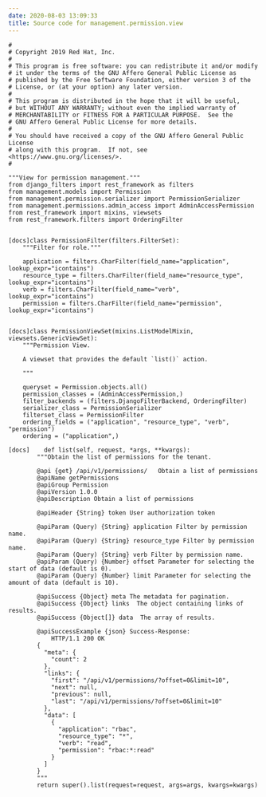 ```yaml
---
date: 2020-08-03 13:09:33
title: Source code for management.permission.view
---
```


<div class="highlight">

    #
    # Copyright 2019 Red Hat, Inc.
    #
    # This program is free software: you can redistribute it and/or modify
    # it under the terms of the GNU Affero General Public License as
    # published by the Free Software Foundation, either version 3 of the
    # License, or (at your option) any later version.
    #
    # This program is distributed in the hope that it will be useful,
    # but WITHOUT ANY WARRANTY; without even the implied warranty of
    # MERCHANTABILITY or FITNESS FOR A PARTICULAR PURPOSE.  See the
    # GNU Affero General Public License for more details.
    #
    # You should have received a copy of the GNU Affero General Public License
    # along with this program.  If not, see <https://www.gnu.org/licenses/>.
    #
    
    """View for permission management."""
    from django_filters import rest_framework as filters
    from management.models import Permission
    from management.permission.serializer import PermissionSerializer
    from management.permissions.admin_access import AdminAccessPermission
    from rest_framework import mixins, viewsets
    from rest_framework.filters import OrderingFilter
    
    
    [docs]class PermissionFilter(filters.FilterSet):
        """Filter for role."""
    
        application = filters.CharFilter(field_name="application", lookup_expr="icontains")
        resource_type = filters.CharFilter(field_name="resource_type", lookup_expr="icontains")
        verb = filters.CharFilter(field_name="verb", lookup_expr="icontains")
        permission = filters.CharFilter(field_name="permission", lookup_expr="icontains")
    
    
    [docs]class PermissionViewSet(mixins.ListModelMixin, viewsets.GenericViewSet):
        """Permission View.
    
        A viewset that provides the default `list()` action.
    
        """
    
        queryset = Permission.objects.all()
        permission_classes = (AdminAccessPermission,)
        filter_backends = (filters.DjangoFilterBackend, OrderingFilter)
        serializer_class = PermissionSerializer
        filterset_class = PermissionFilter
        ordering_fields = ("application", "resource_type", "verb", "permission")
        ordering = ("application",)
    
    [docs]    def list(self, request, *args, **kwargs):
            """Obtain the list of permissions for the tenant.
    
            @api {get} /api/v1/permissions/   Obtain a list of permissions
            @apiName getPermissions
            @apiGroup Permission
            @apiVersion 1.0.0
            @apiDescription Obtain a list of permissions
    
            @apiHeader {String} token User authorization token
    
            @apiParam (Query) {String} application Filter by permission name.
            @apiParam (Query) {String} resource_type Filter by permission name.
            @apiParam (Query) {String} verb Filter by permission name.
            @apiParam (Query) {Number} offset Parameter for selecting the start of data (default is 0).
            @apiParam (Query) {Number} limit Parameter for selecting the amount of data (default is 10).
    
            @apiSuccess {Object} meta The metadata for pagination.
            @apiSuccess {Object} links  The object containing links of results.
            @apiSuccess {Object[]} data  The array of results.
    
            @apiSuccessExample {json} Success-Response:
                HTTP/1.1 200 OK
            {
              "meta": {
                "count": 2
              },
              "links": {
                "first": "/api/v1/permissions/?offset=0&limit=10",
                "next": null,
                "previous": null,
                "last": "/api/v1/permissions/?offset=0&limit=10"
              },
              "data": [
                {
                  "application": "rbac",
                  "resource_type": "*",
                  "verb": "read",
                  "permission": "rbac:*:read"
                }
              ]
            }
            """
            return super().list(request=request, args=args, kwargs=kwargs)

</div>